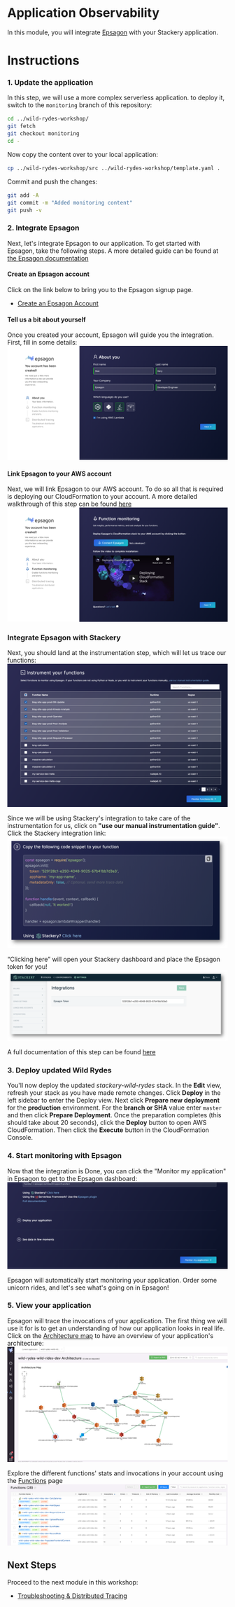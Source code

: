 # Application Observability
In this module, you will integrate [Epsagon](https://epsagon.com) with your
Stackery application.

# Instructions
### 1. Update the application 
In this step, we will use a more complex serverless application. to deploy it,
switch to the `monitoring` branch of this repository:

```bash
cd ../wild-rydes-workshop/
git fetch
git checkout monitoring
cd -
```

Now copy the content over to your local application:
```bash
cp ../wild-rydes-workshop/src ../wild-rydes-workshop/template.yaml .
```

Commit and push the changes:

```bash
git add -A
git commit -m "Added monitoring content"
git push -v
```

### 2. Integrate Epsagon
Next, let's integrate Epsagon to our application. To get started with Epsagon,
take the following steps. A more detailed guide can be found at 
[the Epsagon documentation](https://docs.epsagon.com/docs/quickstart)

#### Create an Epsagon account
Click on the link below to bring you to the Epsagon signup page.

* [Create an Epsagon Account](https://dashboard.epsagon.com/signup)


#### Tell us a bit about yourself
Once you created your account, Epsagon will guide you the integration. First,
fill in some details:
![Epsagon about you](./images/06-epsagon-about-you.png)

#### Link Epsagon to your AWS account
Next, we will link Epsagon to our AWS account. To do so all that is required
is deploying our CloudFormation to your account. A more detailed walkthrough
of this step can be found
[here](https://docs.epsagon.com/docs/aws-lambda-monitoring)
![Epsagon connect AWS](./images/06-epsagon-connect-aws.png)

### Integrate Epsagon with Stackery
Next, you should land at the instrumentation step, which will let us trace our
functions:
![Epsagon auto instrumentation](./images/06-epsagon-auto-instrumentation.png)

Since we will be using Stackery's integration to take care of the instrumentation
for us, click on **"use our manual instrumentation guide"**.<br>
Click the Stackery integration link:
![Epsagon stackery link](images/06-epsagon-stackery-link.png)

“Clicking here” will open your Stackery dashboard and place the Epsagon token
for you!
![Epsagon auto instrumentation](images/06-epsagon-stackery-set-token.png)

A full documentation of this step can be found
[here](https://docs.epsagon.com/docs/stackery)


### 3. Deploy updated Wild Rydes
You'll now deploy the updated *stackery-wild-rydes* stack. In the **Edit** view, refresh your stack as you have made remote changes. Click **Deploy** in the left
sidebar to enter the Deploy view. Next click **Prepare new deployment** for the 
**production** environment. For the **branch or SHA** value enter `master` and 
then click **Prepare Deployment**. Once the preparation completes (this should
take about 20 seconds), click the **Deploy** button to open AWS CloudFormation.
Then click the **Execute** button in the CloudFormation Console.


### 4. Start monitoring with Epsagon
Now that the integration is Done, you can click the "Monitor my application"
in Epsagon to get to the Epsagon dashboard:
![Start monitoring with Epsagon](images/06-epsagon-start-monitoring.png)

Epsagon will automatically start monitoring your application. Order some
unicorn rides, and let's see what's going on in Epsagon!


### 5. View your application
Epsagon will trace the invocations of your application. The first thing we will
use it for is to get an understanding of how our application looks in real life.
Click on the
[Architecture map](https://dashboard.epsagon.com/applications/stackery-wild-rydes-production/architecture)
to have an overview of your application's architecture:
![Wild Rydes architecture](images/06-architecture.png)

Explore the different functions' stats and invocations in your account using the
[Functions](https://dashboard.epsagon.com/functions) page
![Wild Rydes functions](images/06-functions.png)


## Next Steps
Proceed to the next module in this workshop:

* [Troubleshooting & Distributed Tracing](07-troubleshooting-distributed-tracing.md)

